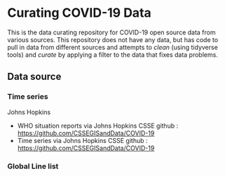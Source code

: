 # Curating COVID-19 Data

This is the data curating repository for COVID-19 open source data from various sources.
This repository does not have any data, but has code to pull in data from different sources and attempts to _clean_ (using tidyverse tools) and _curate_ by applying a filter to the data that fixes data problems. 

## Data source

### Time series
Johns Hopkins
- WHO situation reports via Johns Hopkins CSSE github : https://github.com/CSSEGISandData/COVID-19
- Time series via Johns Hopkins CSSE github : https://github.com/CSSEGISandData/COVID-19

### Global Line list 



